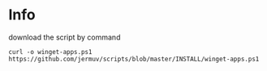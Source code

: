 # Info

download the script by command

```
curl -o winget-apps.ps1 https://github.com/jermuv/scripts/blob/master/INSTALL/winget-apps.ps1
```